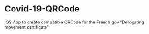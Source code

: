 # Covid-19-QRCode
iOS App to create compatible QRCode for the French gov "Derogating movement certificate" 
